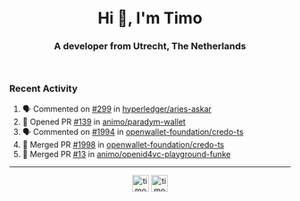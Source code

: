 <h1 align="center">Hi 👋, I'm Timo</h1>
<h3 align="center">A developer from Utrecht, The Netherlands</h3>
<br/>
<!-- https://github.com/rahuldkjain/github-profile-readme-generator --!>

<!--  <p align="left"><img src="https://github-readme-stats.vercel.app/api?username=timoglastra&show_icons=true&count_private=true&" alt="timoglastra" /></p> --!>

<!--
Github language stats
<p align="left"><img src="https://github-readme-stats.vercel.app/api/top-langs/?username=timoglastra&layout=compact" alt="timoglastra" /><p>
-->

<!-- Codestats language stats -->
<!-- <p align="left"><img src="https://codestats-readme.vercel.app/api/top-langs/?username=timoglastra&layout=compact&language_count=12" alt="timoglastra" /><p>    --!>
  
<h3>Recent Activity</h3>

<!--START_SECTION:activity-->
1. 🗣 Commented on [#299](https://github.com/hyperledger/aries-askar/issues/299#issuecomment-2289483490) in [hyperledger/aries-askar](https://github.com/hyperledger/aries-askar)
2. 💪 Opened PR [#139](https://github.com/animo/paradym-wallet/pull/139) in [animo/paradym-wallet](https://github.com/animo/paradym-wallet)
3. 🗣 Commented on [#1994](https://github.com/openwallet-foundation/credo-ts/pull/1994#issuecomment-2289091035) in [openwallet-foundation/credo-ts](https://github.com/openwallet-foundation/credo-ts)
4. 🎉 Merged PR [#1998](https://github.com/openwallet-foundation/credo-ts/pull/1998) in [openwallet-foundation/credo-ts](https://github.com/openwallet-foundation/credo-ts)
5. 🎉 Merged PR [#13](https://github.com/animo/openid4vc-playground-funke/pull/13) in [animo/openid4vc-playground-funke](https://github.com/animo/openid4vc-playground-funke)
<!--END_SECTION:activity-->

---

<p align="center">
<a href="https://twitter.com/timoglastra" target="blank"><img align="center" src="https://cdn.jsdelivr.net/npm/simple-icons@3.0.1/icons/twitter.svg" alt="timoglastra" height="30" width="30" /></a>
<a href="https://linkedin.com/in/timoglastra" target="blank"><img align="center" src="https://cdn.jsdelivr.net/npm/simple-icons@3.0.1/icons/linkedin.svg" alt="timoglastra" height="30" width="30" /></a>
</p>



